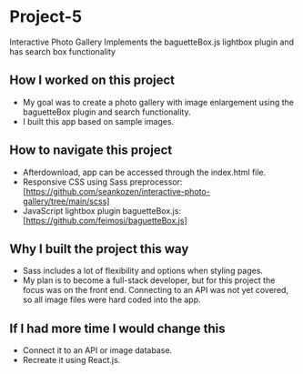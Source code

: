 # Project-5
 Interactive Photo Gallery
 Implements the baguetteBox.js lightbox plugin and has search box functionality
## How I worked on this project
- My goal was to create a photo gallery with image enlargement using the baguetteBox plugin 
  and search functionality.  
- I built this app based on sample images.

## How to navigate this project
- Afterdownload, app can be accessed through the index.html file.
- Responsive CSS using Sass preprocessor: [https://github.com/seankozen/interactive-photo-gallery/tree/main/scss]
- JavaScript lightbox plugin baguetteBox.js: [https://github.com/feimosi/baguetteBox.js]

## Why I built the project this way
- Sass includes a lot of flexibility and options when styling pages.
- My plan is to become a full-stack developer, but for this project the focus was on the front end.
  Connecting to an API was not yet covered, so all image files were hard coded into the app.

## If I had more time I would change this
- Connect it to an API or image database.
- Recreate it using React.js.
